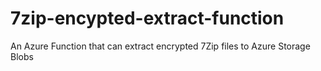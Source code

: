 # 7zip-encypted-extract-function
An Azure Function that can extract encrypted 7Zip files to Azure Storage Blobs 
